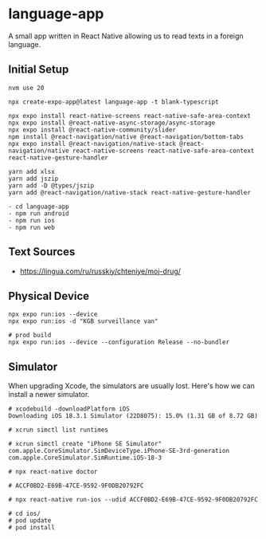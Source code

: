 # language-app

A small app written in React Native allowing us to read texts in a foreign language.

## Initial Setup

```
nvm use 20

npx create-expo-app@latest language-app -t blank-typescript

npx expo install react-native-screens react-native-safe-area-context
npx expo install @react-native-async-storage/async-storage
npx expo install @react-native-community/slider
npm install @react-navigation/native @react-navigation/bottom-tabs
npx expo install @react-navigation/native-stack @react-navigation/native react-native-screens react-native-safe-area-context react-native-gesture-handler

yarn add xlsx
yarn add jszip
yarn add -D @types/jszip
yarn add @react-navigation/native-stack react-native-gesture-handler

- cd language-app
- npm run android
- npm run ios
- npm run web
```

## Text Sources

- <https://lingua.com/ru/russkiy/chteniye/moj-drug/>

## Physical Device

```
npx expo run:ios --device
npx expo run:ios -d "KGB surveillance van"

# prod build
npx expo run:ios --device --configuration Release --no-bundler
```

## Simulator

When upgrading Xcode, the simulators are usually lost. Here's how we can install a newer simulator.

```
# xcodebuild -downloadPlatform iOS
Downloading iOS 18.3.1 Simulator (22D8075): 15.0% (1.31 GB of 8.72 GB) 

# xcrun simctl list runtimes

# xcrun simctl create "iPhone SE Simulator" com.apple.CoreSimulator.SimDeviceType.iPhone-SE-3rd-generation com.apple.CoreSimulator.SimRuntime.iOS-18-3

# npx react-native doctor

# ACCF0BD2-E69B-47CE-9592-9F0DB20792FC

# npx react-native run-ios --udid ACCF0BD2-E69B-47CE-9592-9F0DB20792FC

# cd ios/
# pod update
# pod install
```
